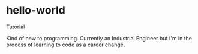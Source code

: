 # hello-world
Tutorial

Kind of new to programming. Currently an Industrial Engineer but I'm in the process of learning to code as a career change.
